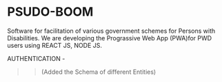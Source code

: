 # PSUDO-BOOM
Software for facilitation of various government schemes for Persons with Disabilities.
We are developing the Prograssive Web App (PWA)for PWD users using REACT JS, NODE JS.

AUTHENTICATION -
>> (Added the Schema of different Entities)

